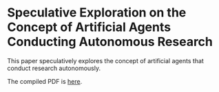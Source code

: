 # Speculative Exploration on the Concept of Artificial Agents Conducting Autonomous Research

This paper speculatively explores the concept of artificial agents that conduct research autonomously.

The compiled PDF is [here](https://github.com/t46/research-automation-perspective-paper/blob/gh-pages/main.pdf).

